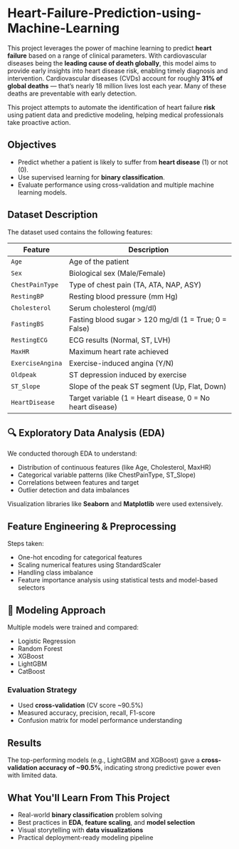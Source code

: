 # Heart-Failure-Prediction-using-Machine-Learning
This project leverages the power of machine learning to predict **heart failure** based on a range of clinical parameters. With cardiovascular diseases being the **leading cause of death globally**, this model aims to provide early insights into heart disease risk, enabling timely diagnosis and intervention.
Cardiovascular diseases (CVDs) account for roughly **31% of global deaths** — that’s nearly 18 million lives lost each year. Many of these deaths are preventable with early detection.

This project attempts to automate the identification of heart failure **risk** using patient data and predictive modeling, helping medical professionals take proactive action.

## Objectives

- Predict whether a patient is likely to suffer from **heart disease** (1) or not (0).
- Use supervised learning for **binary classification**.
- Evaluate performance using cross-validation and multiple machine learning models.

## Dataset Description

The dataset used contains the following features:

| Feature | Description |
|--------|-------------|
| `Age` | Age of the patient |
| `Sex` | Biological sex (Male/Female) |
| `ChestPainType` | Type of chest pain (TA, ATA, NAP, ASY) |
| `RestingBP` | Resting blood pressure (mm Hg) |
| `Cholesterol` | Serum cholesterol (mg/dl) |
| `FastingBS` | Fasting blood sugar > 120 mg/dl (1 = True; 0 = False) |
| `RestingECG` | ECG results (Normal, ST, LVH) |
| `MaxHR` | Maximum heart rate achieved |
| `ExerciseAngina` | Exercise-induced angina (Y/N) |
| `Oldpeak` | ST depression induced by exercise |
| `ST_Slope` | Slope of the peak ST segment (Up, Flat, Down) |
| `HeartDisease` | Target variable (1 = Heart disease, 0 = No heart disease) |

## 🔍 Exploratory Data Analysis (EDA)

We conducted thorough EDA to understand:

- Distribution of continuous features (like Age, Cholesterol, MaxHR)
- Categorical variable patterns (like ChestPainType, ST_Slope)
- Correlations between features and target
- Outlier detection and data imbalances

Visualization libraries like **Seaborn** and **Matplotlib** were used extensively.

##  Feature Engineering & Preprocessing

Steps taken:

- One-hot encoding for categorical features
- Scaling numerical features using StandardScaler
- Handling class imbalance
- Feature importance analysis using statistical tests and model-based selectors
## 🤖 Modeling Approach

Multiple models were trained and compared:

- Logistic Regression
- Random Forest
- XGBoost
- LightGBM
- CatBoost

### Evaluation Strategy

- Used **cross-validation** (CV score ~90.5%)
- Measured accuracy, precision, recall, F1-score
- Confusion matrix for model performance understanding

##  Results

The top-performing models (e.g., LightGBM and XGBoost) gave a **cross-validation accuracy of ~90.5%**, indicating strong predictive power even with limited data.

##  What You'll Learn From This Project

- Real-world **binary classification** problem solving
- Best practices in **EDA**, **feature scaling**, and **model selection**
- Visual storytelling with **data visualizations**
- Practical deployment-ready modeling pipeline
